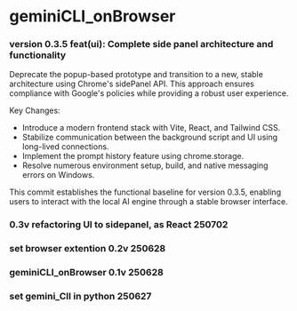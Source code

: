 # geminiCLI_onBrowser

### version 0.3.5 feat(ui): Complete side panel architecture and functionality

Deprecate the popup-based prototype and transition to a new, stable architecture using Chrome's sidePanel API. This approach ensures compliance with Google's policies while providing a robust user experience.

Key Changes:
- Introduce a modern frontend stack with Vite, React, and Tailwind CSS.
- Stabilize communication between the background script and UI using long-lived connections.
- Implement the prompt history feature using chrome.storage.
- Resolve numerous environment setup, build, and native messaging errors on Windows.

This commit establishes the functional baseline for version 0.3.5, enabling users to interact with the local AI engine through a stable browser interface.

### 0.3v refactoring UI to sidepanel, as React 250702

### set browser extention  0.2v 250628
### geminiCLI_onBrowser 0.1v 250628
### set gemini_ClI in python 250627